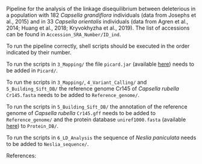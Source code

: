 Pipeline for the analysis of the linkage disequilibrium between deleterious in a population with 182 *Capsella grandiflora* individuals (data from Josephs et al., 2015) and in 33 *Capsella orientalis* individuals (data from Agren et al., 2014; Huang et al., 2018; Kryvokhyzha et al., 2019). The list of accessions can be found in `Accession_SRA_Number/ID_ind`.

To run the pipeline correctly, shell scripts should be executed in the order indicated by their number. 

To run the scripts in `3_Mapping/` the file `picard.jar` (available [here](https://github.com/broadinstitute/picard/releases/tag/3.0.0)) needs to be added in `Picard/`.

To run the scripts in `3_Mapping/`, `4_Variant_Calling/` and `5_Building_Sift_DB/` the reference genome Cr145 of *Capsella rubella* `Cr145.fasta` needs to be added to `Reference_genome/`.

To run the scripts in `5_Building_Sift_DB/` the annotation of the reference genome of *Capsella rubella* `Cr145.gff` needs to be added to `Reference_genome/` and the protein database `uniref1000.fasta` (available [here](https://www.uniprot.org/help/downloads)) to `Protein_DB/`.

To run the scripts in `6_LD_Analysis` the sequence of *Neslia paniculata* needs to be added to `Neslia_sequence/`.

References:

